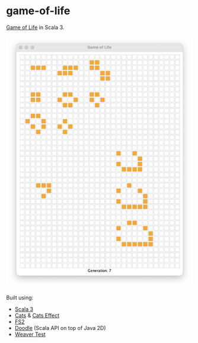# game-of-life
[Game of Life](https://en.wikipedia.org/wiki/Conway%27s_Game_of_Life) in Scala 3.

![image](GameOfLife.png)

Built using:
- [Scala 3](https://dotty.epfl.ch/)
- [Cats](https://typelevel.org/cats/) & [Cats Effect](https://typelevel.org/cats-effect/)
- [FS2](https://fs2.io/)
- [Doodle](https://www.creativescala.org/doodle/) (Scala API on top of Java 2D)
- [Weaver Test](https://disneystreaming.github.io/weaver-test/)